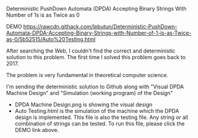 Deterministic PushDown Automata (DPDA) Accepting Binary Strings With Number of 1s is as Twice as 0

DEMO
https://rawcdn.githack.com/lpbutun/Deterministic-PushDown-Automata-DPDA-Accepting-Binary-Strings-with-Number-of-1-is-as-Twice-as-0/5b52515/Auto%20Testing.html

After searching the Web, I couldn't find the correct and deterministic solution to this problem. The first time I solved this problem goes back to 2017.

The problem is very fundamental in theoretical computer science.

I'm sending the deterministic solution to Github along with "Visual DPDA Machine Design" and "Simulation (working program) of the Design"

* DPDA Machine Design.png is showing the visual design
* Auto Testing.html is the simulation of the machine which the DPDA design is implemented. 
  This file is also the testing file. Any string or all combination of strings can be tested. 
  To run this file, please click the DEMO link above. 
